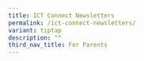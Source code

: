 ```yaml
---
title: ICT Connect Newsletters
permalink: /ict-connect-newsletters/
variant: tiptap
description: ""
third_nav_title: For Parents
---
```

<p></p>